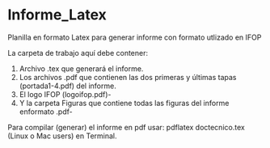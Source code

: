 # Informe_Latex

Planilla en formato Latex para generar informe con formato utlizado en IFOP

La carpeta de trabajo aquí debe contener:

1. Archivo .tex que generará el informe.
2. Los archivos .pdf que contienen las dos primeras y últimas tapas (portada1-4.pdf) del informe.
3. El logo IFOP (logoifop.pdf)-
4. Y la carpeta Figuras que contiene todas las figuras del informe enformato .pdf-

Para compilar (generar) el informe en pdf usar: pdflatex doctecnico.tex (Linux o Mac users) en Terminal.

